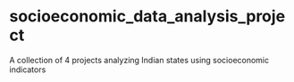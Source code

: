 # socioeconomic_data_analysis_project
A collection of 4 projects analyzing Indian states using socioeconomic indicators
